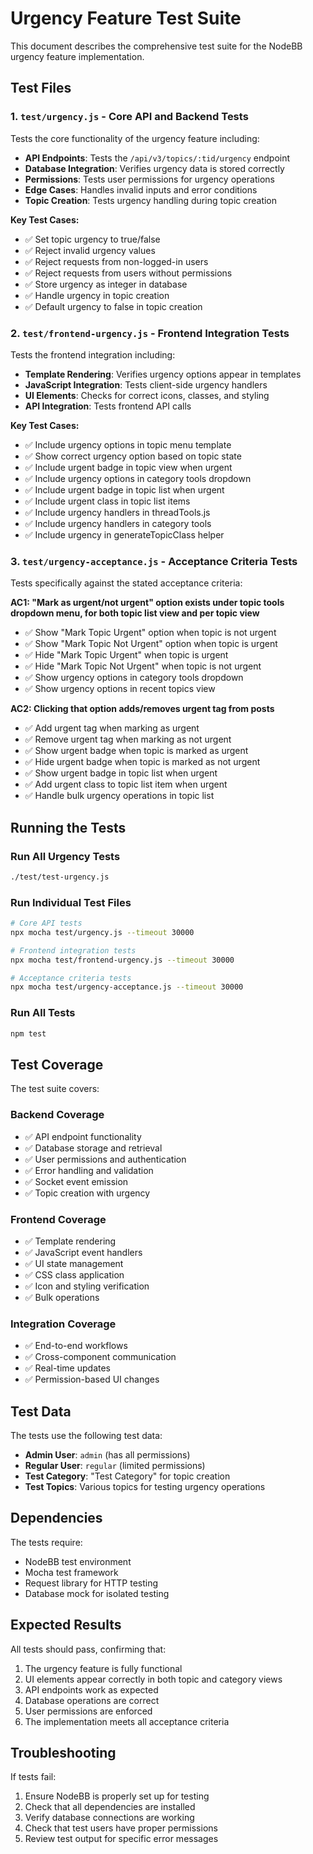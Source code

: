 # Urgency Feature Test Suite

This document describes the comprehensive test suite for the NodeBB urgency feature implementation.

## Test Files

### 1. `test/urgency.js` - Core API and Backend Tests
Tests the core functionality of the urgency feature including:

- **API Endpoints**: Tests the `/api/v3/topics/:tid/urgency` endpoint
- **Database Integration**: Verifies urgency data is stored correctly
- **Permissions**: Tests user permissions for urgency operations
- **Edge Cases**: Handles invalid inputs and error conditions
- **Topic Creation**: Tests urgency handling during topic creation

**Key Test Cases:**
- ✅ Set topic urgency to true/false
- ✅ Reject invalid urgency values
- ✅ Reject requests from non-logged-in users
- ✅ Reject requests from users without permissions
- ✅ Store urgency as integer in database
- ✅ Handle urgency in topic creation
- ✅ Default urgency to false in topic creation

### 2. `test/frontend-urgency.js` - Frontend Integration Tests
Tests the frontend integration including:

- **Template Rendering**: Verifies urgency options appear in templates
- **JavaScript Integration**: Tests client-side urgency handlers
- **UI Elements**: Checks for correct icons, classes, and styling
- **API Integration**: Tests frontend API calls

**Key Test Cases:**
- ✅ Include urgency options in topic menu template
- ✅ Show correct urgency option based on topic state
- ✅ Include urgent badge in topic view when urgent
- ✅ Include urgency options in category tools dropdown
- ✅ Include urgent badge in topic list when urgent
- ✅ Include urgent class in topic list items
- ✅ Include urgency handlers in threadTools.js
- ✅ Include urgency handlers in category tools
- ✅ Include urgency in generateTopicClass helper

### 3. `test/urgency-acceptance.js` - Acceptance Criteria Tests
Tests specifically against the stated acceptance criteria:

**AC1: "Mark as urgent/not urgent" option exists under topic tools dropdown menu, for both topic list view and per topic view**

- ✅ Show "Mark Topic Urgent" option when topic is not urgent
- ✅ Show "Mark Topic Not Urgent" option when topic is urgent
- ✅ Hide "Mark Topic Urgent" when topic is urgent
- ✅ Hide "Mark Topic Not Urgent" when topic is not urgent
- ✅ Show urgency options in category tools dropdown
- ✅ Show urgency options in recent topics view

**AC2: Clicking that option adds/removes urgent tag from posts**

- ✅ Add urgent tag when marking as urgent
- ✅ Remove urgent tag when marking as not urgent
- ✅ Show urgent badge when topic is marked as urgent
- ✅ Hide urgent badge when topic is marked as not urgent
- ✅ Show urgent badge in topic list when urgent
- ✅ Add urgent class to topic list item when urgent
- ✅ Handle bulk urgency operations in topic list

## Running the Tests

### Run All Urgency Tests
```bash
./test/test-urgency.js
```

### Run Individual Test Files
```bash
# Core API tests
npx mocha test/urgency.js --timeout 30000

# Frontend integration tests
npx mocha test/frontend-urgency.js --timeout 30000

# Acceptance criteria tests
npx mocha test/urgency-acceptance.js --timeout 30000
```

### Run All Tests
```bash
npm test
```

## Test Coverage

The test suite covers:

### Backend Coverage
- ✅ API endpoint functionality
- ✅ Database storage and retrieval
- ✅ User permissions and authentication
- ✅ Error handling and validation
- ✅ Socket event emission
- ✅ Topic creation with urgency

### Frontend Coverage
- ✅ Template rendering
- ✅ JavaScript event handlers
- ✅ UI state management
- ✅ CSS class application
- ✅ Icon and styling verification
- ✅ Bulk operations

### Integration Coverage
- ✅ End-to-end workflows
- ✅ Cross-component communication
- ✅ Real-time updates
- ✅ Permission-based UI changes

## Test Data

The tests use the following test data:
- **Admin User**: `admin` (has all permissions)
- **Regular User**: `regular` (limited permissions)
- **Test Category**: "Test Category" for topic creation
- **Test Topics**: Various topics for testing urgency operations

## Dependencies

The tests require:
- NodeBB test environment
- Mocha test framework
- Request library for HTTP testing
- Database mock for isolated testing

## Expected Results

All tests should pass, confirming that:
1. The urgency feature is fully functional
2. UI elements appear correctly in both topic and category views
3. API endpoints work as expected
4. Database operations are correct
5. User permissions are enforced
6. The implementation meets all acceptance criteria

## Troubleshooting

If tests fail:
1. Ensure NodeBB is properly set up for testing
2. Check that all dependencies are installed
3. Verify database connections are working
4. Check that test users have proper permissions
5. Review test output for specific error messages
